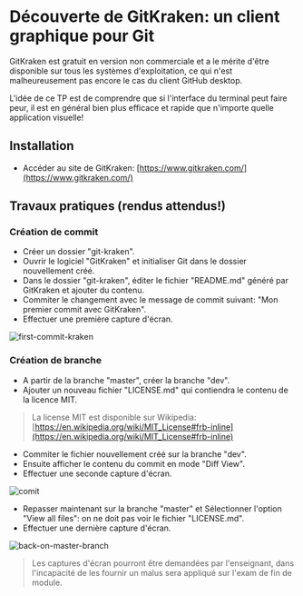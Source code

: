 # Découverte de GitKraken: un client graphique pour Git

GitKraken est gratuit en version non commerciale et a le mérite d'être disponible sur tous les systèmes d'exploitation, ce qui n'est malheureusement pas encore le cas du client GitHub desktop.

L'idée de ce TP est de comprendre que si l'interface du terminal peut faire peur, il est en général bien plus efficace et rapide que n'importe quelle application visuelle!

## Installation

* Accéder au site de GitKraken: [https://www.gitkraken.com/](https://www.gitkraken.com/)

## Travaux pratiques (rendus attendus!)

### Création de commit

* Créer un dossier "git-kraken".
* Ouvrir le logiciel "GitKraken" et initialiser Git dans le dossier nouvellement créé.
* Dans le dossier "git-kraken", éditer le fichier "README.md" généré par GitKraken et ajouter du contenu.
* Commiter le changement avec le message de commit suivant: "Mon premier commit avec GitKraken".
* Effectuer une première capture d'écran.

![first-commit-kraken](https://user-images.githubusercontent.com/1247388/31522417-0119df0a-afae-11e7-8a8f-279a1240ccb1.png)

### Création de branche

* A partir de la branche "master", créer la branche "dev".
* Ajouter un nouveau fichier "LICENSE.md" qui contiendra le contenu de la licence MIT.

> La license MIT est disponible sur Wikipedia: [https://en.wikipedia.org/wiki/MIT_License#frb-inline](https://en.wikipedia.org/wiki/MIT_License#frb-inline)

* Commiter le fichier nouvellement créé sur la branche "dev".
* Ensuite afficher le contenu du commit en mode "Diff View".
* Effectuer une seconde capture d'écran.

![comit](https://user-images.githubusercontent.com/1247388/31522819-33d3f65e-afb0-11e7-8a5b-d55c1b120320.png)

* Repasser maintenant sur la branche "master" et Sélectionner l'option "View all files": on ne doit pas voir le fichier "LICENSE.md".
* Effectuer une dernière capture d'écran.

![back-on-master-branch](https://user-images.githubusercontent.com/1247388/31522964-011ddbd4-afb1-11e7-930a-b74d07cc224c.png)

> Les captures d'écran pourront être demandées par l'enseignant, dans l'incapacité de les fournir un malus sera appliqué sur l'exam de fin de module.